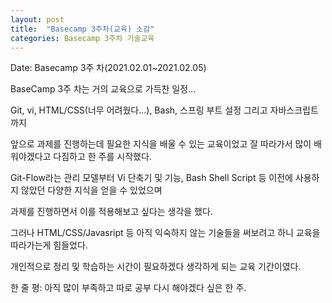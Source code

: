 ```yaml
---
layout: post
title:  "Basecamp 3주차(교육) 소감"
categories: Basecamp 3주차 기술교육
---
```

Date: Basecamp 3주 차(2021.02.01~2021.02.05)

BaseCamp 3주 차는 거의 교육으로 가득찬 일정...

Git, vi, HTML/CSS(너무 어려웠다...), Bash, 스프링 부트 설정 그리고 자바스크립트까지

앞으로 과제를 진행하는데 필요한 지식을 배울 수 있는 교육이었고 잘 따라가서 많이 배워야겠다고 다짐하고 한 주를 시작했다.

Git-Flow라는 관리 모델부터 Vi 단축기 및 기능, Bash Shell Script 등 이전에 사용하지 않았던 다양한 지식을 얻을 수 있었으며

과제를 진행하면서 이를 적용해보고 싶다는 생각을 했다.

그러나 HTML/CSS/Javasript 등 아직 익숙하지 않는 기술들을 써보려고 하니 교육을 따라가는게 힘들었다.

개인적으로 정리 및 학습하는 시간이 필요하겠다 생각하게 되는 교육 기간이였다.

한 줄 평: 아직 많이 부족하고 따로 공부 다시 해야겠다 싶은 한 주.